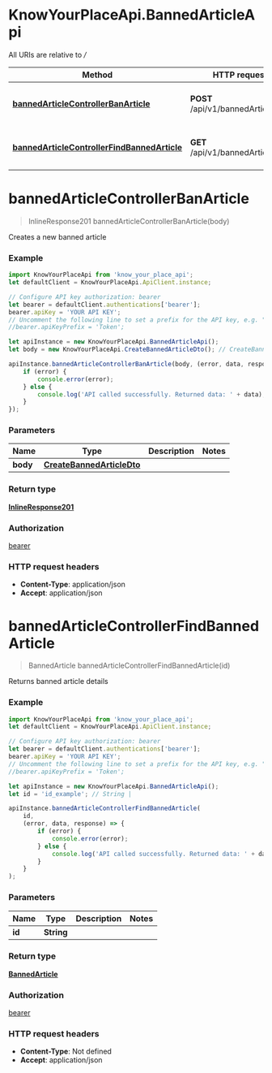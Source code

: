 # KnowYourPlaceApi.BannedArticleApi

All URIs are relative to _/_

| Method                                                                                                       | HTTP request                       | Description                    |
| ------------------------------------------------------------------------------------------------------------ | ---------------------------------- | ------------------------------ |
| [**bannedArticleControllerBanArticle**](BannedArticleApi.md#bannedArticleControllerBanArticle)               | **POST** /api/v1/bannedArticle     | Creates a new banned article   |
| [**bannedArticleControllerFindBannedArticle**](BannedArticleApi.md#bannedArticleControllerFindBannedArticle) | **GET** /api/v1/bannedArticle/{id} | Returns banned article details |

<a name="bannedArticleControllerBanArticle"></a>

# **bannedArticleControllerBanArticle**

> InlineResponse201 bannedArticleControllerBanArticle(body)

Creates a new banned article

### Example

```javascript
import KnowYourPlaceApi from 'know_your_place_api';
let defaultClient = KnowYourPlaceApi.ApiClient.instance;

// Configure API key authorization: bearer
let bearer = defaultClient.authentications['bearer'];
bearer.apiKey = 'YOUR API KEY';
// Uncomment the following line to set a prefix for the API key, e.g. "Token" (defaults to null)
//bearer.apiKeyPrefix = 'Token';

let apiInstance = new KnowYourPlaceApi.BannedArticleApi();
let body = new KnowYourPlaceApi.CreateBannedArticleDto(); // CreateBannedArticleDto |

apiInstance.bannedArticleControllerBanArticle(body, (error, data, response) => {
	if (error) {
		console.error(error);
	} else {
		console.log('API called successfully. Returned data: ' + data);
	}
});
```

### Parameters

| Name     | Type                                                    | Description | Notes |
| -------- | ------------------------------------------------------- | ----------- | ----- |
| **body** | [**CreateBannedArticleDto**](CreateBannedArticleDto.md) |             |

### Return type

[**InlineResponse201**](InlineResponse201.md)

### Authorization

[bearer](../README.md#bearer)

### HTTP request headers

- **Content-Type**: application/json
- **Accept**: application/json

<a name="bannedArticleControllerFindBannedArticle"></a>

# **bannedArticleControllerFindBannedArticle**

> BannedArticle bannedArticleControllerFindBannedArticle(id)

Returns banned article details

### Example

```javascript
import KnowYourPlaceApi from 'know_your_place_api';
let defaultClient = KnowYourPlaceApi.ApiClient.instance;

// Configure API key authorization: bearer
let bearer = defaultClient.authentications['bearer'];
bearer.apiKey = 'YOUR API KEY';
// Uncomment the following line to set a prefix for the API key, e.g. "Token" (defaults to null)
//bearer.apiKeyPrefix = 'Token';

let apiInstance = new KnowYourPlaceApi.BannedArticleApi();
let id = 'id_example'; // String |

apiInstance.bannedArticleControllerFindBannedArticle(
	id,
	(error, data, response) => {
		if (error) {
			console.error(error);
		} else {
			console.log('API called successfully. Returned data: ' + data);
		}
	}
);
```

### Parameters

| Name   | Type       | Description | Notes |
| ------ | ---------- | ----------- | ----- |
| **id** | **String** |             |

### Return type

[**BannedArticle**](BannedArticle.md)

### Authorization

[bearer](../README.md#bearer)

### HTTP request headers

- **Content-Type**: Not defined
- **Accept**: application/json
